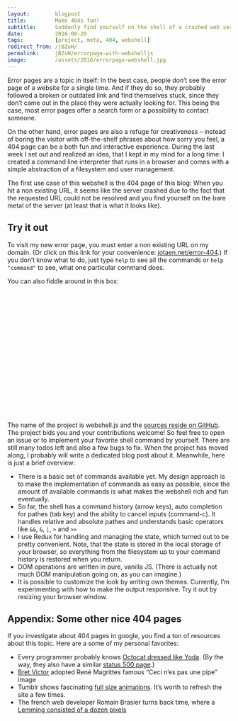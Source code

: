 ```yaml
---
layout:        blogpost
title:         Make 404s fun!
subtitle:      Suddenly find yourself on the shell of a crashed web server
date:          2016-08-20
tags:          [project, meta, 404, webshell]
redirect_from: /jBZuH/
permalink:     jBZuH/errorpage-with-webshelljs
image:         /assets/2016/errorpage-webshell.jpg
---
```


Error pages are a topic in itself: In the best case, people don’t see the error page of a website for a single time. And if they do so, they probably followed a broken or outdated link and find themselves stuck, since they don’t came out in the place they were actually looking for. This being the case, most error pages offer a search form or a possibility to contact someone.

On the other hand, error pages are also a refuge for creativeness – instead of boring the visitor with off-the-shelf phrases about how sorry you feel, a 404 page can be a both fun and interactive experience. During the last week I set out and realized an idea, that I kept in my mind for a long time: I created a command line interpreter that runs in a browser and comes with a simple abstraction of a filesystem and user management.

The first use case of this webshell is the 404 page of this blog: When you hit a non existing URL, it seems like the server crashed due to the fact that the requested URL could not be resolved and you find yourself on the bare metal of the server (at least that is what it looks like).

## Try it out

To visit my new error page, you must enter a non existing URL on my domain. (Or click on this link for your convenience: [jotaen.net/error-404](/error-404).) If you don’t know what to do, just type `help` to see all the commands or `help "command"` to see, what one particular command does.

You can also fiddle around in this box:

<script src="/assets/lib/webshell.js"></script>
<link rel="stylesheet" property="stylesheet" href="../assets/lib/webshell-dark.css">
<div id="tryItOut" class="webshell" style="height: 20em"></div>
<script>createWebshell('tryItOut')</script>

The name of the project is webshell.js and the [sources reside on GitHub](https://github.com/jotaen/webshell.js). The project bids you and your contributions welcome! So feel free to open an issue or to implement your favorite shell command by yourself. There are still many todos left and also a few bugs to fix. When the project has moved along, I probably will write a dedicated blog post about it. Meanwhile, here is just a brief overview:

- There is a basic set of commands available yet. My design approach is to make the implementation of commands as easy as possible, since the amount of available commands is what makes the webshell rich and fun eventually.
- So far, the shell has a command history (arrow keys), auto completion for pathes (tab key) and the ability to cancel inputs (command-c). It handles relative and absolute pathes and understands basic operators like `&&`, `&`, `|`, `>` and `>>`
- I use Redux for handling and managing the state, which turned out to be pretty convenient. Note, that the state is stored in the local storage of your browser, so everything from the filesystem up to your command history is restored when you return.
- DOM operations are written in pure, vanilla JS. (There is actually not much DOM manipulation going on, as you can imagine.)
- It is possible to customize the look by writing own themes. Currently, I’m experimenting with how to make the output responsive. Try it out by resizing your browser window.

## Appendix: Some other nice 404 pages

If you investigate about 404 pages in google, you find a ton of resources about this topic. Here are a some of my personal favorites:

- Every programmer probably knows [Octocat dressed like Yoda](https://github.com/404). (By the way, they also have a similar [status 500 page](https://github.com/500).)
- [Bret Victor](http://worrydream.com/404notfound) adopted René Magrittes famous “Ceci n’es pas une pipe” image
- Tumblr shows fascinating [full size animations](https://www.tumblr.com/404). It’s worth to refresh the site a few times.
- The french web developer Romain Brasier turns back time, where a [Lemming consisted of a dozen pixels](http://www.romainbrasier.fr/404.php?lang=en)
